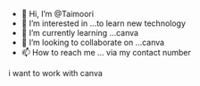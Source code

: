 - 👋 Hi, I’m @Taimoori
- 👀 I’m interested in ...to learn new technology 
- 🌱 I’m currently learning ...canva
- 💞️ I’m looking to collaborate on ...canva
- 📫 How to reach me ... via my contact number

<!---
Taimoori/Taimoori is a ✨ special ✨ repository because its `README.md` (this file) appears on your GitHub profile.
You can click the Preview link to take a look at your changes.
--->
i want to work with canva

